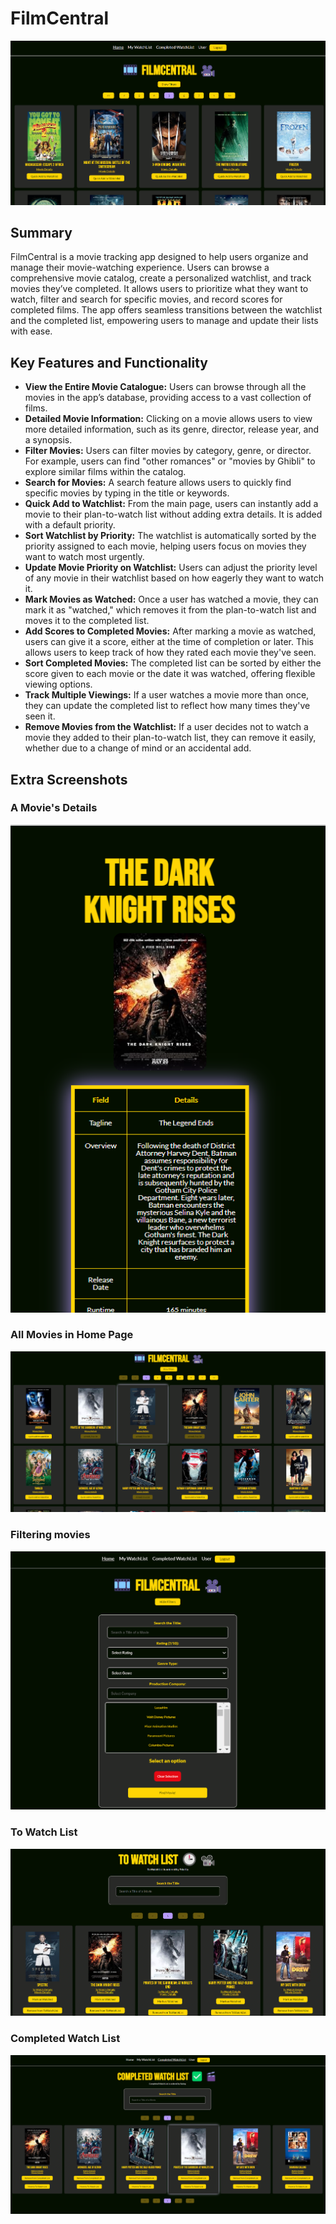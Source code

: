 # FilmCentral 

[![Watch the video](./testing-node/Screenshot%202024-09-19%20204240.png)](https://www.youtube.com/watch?v=Uk9QsJd1IkI)

## Summary

FilmCentral is a movie tracking app designed to help users organize and manage their movie-watching experience. Users can browse a comprehensive movie catalog, create a personalized watchlist, and track movies they’ve completed. It allows users to prioritize what they want to watch, filter and search for specific movies, and record scores for completed films. The app offers seamless transitions between the watchlist and the completed list, empowering users to manage and update their lists with ease.

## Key Features and Functionality
- **View the Entire Movie Catalogue:** Users can browse through all the movies in the app’s database, providing access to a vast collection of films.
- **Detailed Movie Information:** Clicking on a movie allows users to view more detailed information, such as its genre, director, release year, and a synopsis.
- **Filter Movies:** Users can filter movies by category, genre, or director. For example, users can find "other romances" or "movies by Ghibli" to explore similar films within the catalog.
- **Search for Movies:** A search feature allows users to quickly find specific movies by typing in the title or keywords.
- **Quick Add to Watchlist:** From the main page, users can instantly add a movie to their plan-to-watch list without adding extra details. It is added with a default priority.
- **Sort Watchlist by Priority:** The watchlist is automatically sorted by the priority assigned to each movie, helping users focus on movies they want to watch most urgently.
- **Update Movie Priority on Watchlist:** Users can adjust the priority level of any movie in their watchlist based on how eagerly they want to watch it.
- **Mark Movies as Watched:** Once a user has watched a movie, they can mark it as "watched," which removes it from the plan-to-watch list and moves it to the completed list.
- **Add Scores to Completed Movies:** After marking a movie as watched, users can give it a score, either at the time of completion or later. This allows users to keep track of how they rated each movie they've seen.
- **Sort Completed Movies:** The completed list can be sorted by either the score given to each movie or the date it was watched, offering flexible viewing options.
- **Track Multiple Viewings:** If a user watches a movie more than once, they can update the completed list to reflect how many times they've seen it.
- **Remove Movies from the Watchlist:** If a user decides not to watch a movie they added to their plan-to-watch list, they can remove it easily, whether due to a change of mind or an accidental add.

## Extra Screenshots

### A Movie's Details
![Individual movie details](./testing-node/Screenshot%202024-09-19%20204337.png)

### All Movies in Home Page
![All movies listed](./testing-node/Screenshot%202024-09-19%20204411.png)

### Filtering movies
![Filtering movies](./testing-node/Screenshot%202024-09-19%20204442.png)

### To Watch List
![To Watch List](./testing-node/Screenshot%202024-09-19%20204522.png)

### Completed Watch List
![Completed Watch List](./testing-node/Screenshot%202024-09-19%20204634.png)